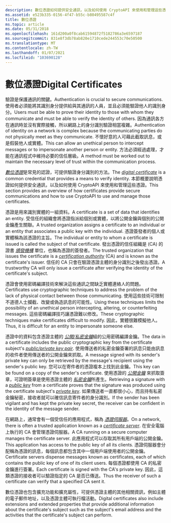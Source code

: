 ```yaml
---
description: 數位憑證如何提供安全通訊，以及如何使用 CryptoAPI 來使用和管理這些憑證。
ms.assetid: e523b335-0156-4f47-b55c-b80495587c4f
title: 數位憑證
ms.topic: article
ms.date: 05/31/2018
ms.openlocfilehash: 161d200a0f8cab61594872f5182786a3e6597187
ms.sourcegitcommit: 831e8f3db78ab820e1710cede244553c70e50500
ms.translationtype: MT
ms.contentlocale: zh-TW
ms.lasthandoff: 01/07/2021
ms.locfileid: "103690128"
---
```

# <a name="digital-certificates"></a><span data-ttu-id="238da-103">數位憑證</span><span class="sxs-lookup"><span data-stu-id="238da-103">Digital Certificates</span></span>

<span data-ttu-id="238da-104">驗證是保護通訊的關鍵。</span><span class="sxs-lookup"><span data-stu-id="238da-104">Authentication is crucial to secure communications.</span></span> <span data-ttu-id="238da-105">使用者必須能將其識別身分提供給與其通訊的人員，並且必須能驗證他人的識別身分。</span><span class="sxs-lookup"><span data-stu-id="238da-105">Users must be able to prove their identity to those with whom they communicate and must be able to verify the identity of others.</span></span> <span data-ttu-id="238da-106">因為通訊各方在通訊時並沒有實際接觸，所以網路上的身分識別驗證相當複雜。</span><span class="sxs-lookup"><span data-stu-id="238da-106">Authentication of identity on a network is complex because the communicating parties do not physically meet as they communicate.</span></span> <span data-ttu-id="238da-107">不懷好意的人可藉此截取訊息，或是假裝他人或實體。</span><span class="sxs-lookup"><span data-stu-id="238da-107">This can allow an unethical person to intercept messages or to impersonate another person or entity.</span></span> <span data-ttu-id="238da-108">方法必須經過處理，才能在通訊程式中維持必要的信任層級。</span><span class="sxs-lookup"><span data-stu-id="238da-108">A method must be worked out to maintain the necessary level of trust within the communication process.</span></span>

<span data-ttu-id="238da-109">[*數位憑證*](../secgloss/c-gly.md)是常見的認證，可提供驗證身分識別的方法。</span><span class="sxs-lookup"><span data-stu-id="238da-109">The [*digital certificate*](../secgloss/c-gly.md) is a common credential that provides a means to verify identity.</span></span> <span data-ttu-id="238da-110">本節概要說明憑證如何提供安全通訊，以及如何使用 CryptoAPI 來使用和管理這些憑證。</span><span class="sxs-lookup"><span data-stu-id="238da-110">This section provides an overview of how certificates provide secure communications and how to use CryptoAPI to use and manage those certificates.</span></span>

<span data-ttu-id="238da-111">憑證是用來識別實體的一組資料。</span><span class="sxs-lookup"><span data-stu-id="238da-111">A certificate is a set of data that identifies an entity.</span></span> <span data-ttu-id="238da-112">受信任的組織會將憑證指派給個別或實體，以將公開金鑰與個別的公開金鑰產生關聯。</span><span class="sxs-lookup"><span data-stu-id="238da-112">A trusted organization assigns a certificate to an individual or an entity that associates a public key with the individual.</span></span> <span data-ttu-id="238da-113">憑證簽發者的個人或實體稱為該憑證的主旨。</span><span class="sxs-lookup"><span data-stu-id="238da-113">The individual or entity to whom a certificate is issued is called the subject of that certificate.</span></span> <span data-ttu-id="238da-114">發出憑證的信任組織是 (CA) 的證書 [*頒發機構*](../secgloss/c-gly.md) 單位，也稱為憑證的簽發者。</span><span class="sxs-lookup"><span data-stu-id="238da-114">The trusted organization that issues the certificate is a [*certification authority*](../secgloss/c-gly.md) (CA) and is known as the certificate's issuer.</span></span> <span data-ttu-id="238da-115">信任的 CA 只會在驗證憑證主體的身分識別之後發出憑證。</span><span class="sxs-lookup"><span data-stu-id="238da-115">A trustworthy CA will only issue a certificate after verifying the identity of the certificate's subject.</span></span>

<span data-ttu-id="238da-116">憑證會使用密碼編譯技術來解決這些通訊之間缺乏實體連絡人的問題。</span><span class="sxs-lookup"><span data-stu-id="238da-116">Certificates use cryptographic techniques to address the problem of the lack of physical contact between those communicating.</span></span> <span data-ttu-id="238da-117">使用這些技術可限制不道德人士攔截、改變或偽造訊息的可能性。</span><span class="sxs-lookup"><span data-stu-id="238da-117">Using these techniques limits the possibility of an unethical person intercepting, altering, or counterfeiting messages.</span></span> <span data-ttu-id="238da-118">這些密碼編譯技巧讓憑證難以修改。</span><span class="sxs-lookup"><span data-stu-id="238da-118">These cryptographic techniques make certificates difficult to modify.</span></span> <span data-ttu-id="238da-119">因此，實體很難模擬他人。</span><span class="sxs-lookup"><span data-stu-id="238da-119">Thus, it is difficult for an entity to impersonate someone else.</span></span>

<span data-ttu-id="238da-120">憑證中的資料包含憑證主體的 [*公開/私密金鑰*](../secgloss/p-gly.md)組的公用密碼編譯金鑰。</span><span class="sxs-lookup"><span data-stu-id="238da-120">The data in a certificate includes the public cryptographic key from the certificate subject's [*public/private key pair*](../secgloss/p-gly.md).</span></span> <span data-ttu-id="238da-121">使用傳送者的私密金鑰簽署的訊息只能由訊息的收件者使用傳送者的公開金鑰來抓取。</span><span class="sxs-lookup"><span data-stu-id="238da-121">A message signed with its sender's private key can only be retrieved by the message's recipient using the sender's public key.</span></span> <span data-ttu-id="238da-122">您可以在寄件者的憑證複本上找到此金鑰。</span><span class="sxs-lookup"><span data-stu-id="238da-122">This key can be found on a copy of the sender's certificate.</span></span> <span data-ttu-id="238da-123">使用憑證的 [*公開金鑰*](../secgloss/p-gly.md) 來抓取簽章，可證明簽章是使用憑證主體的 [*私密金鑰*](../secgloss/p-gly.md)所產生。</span><span class="sxs-lookup"><span data-stu-id="238da-123">Retrieving a signature with a [*public key*](../secgloss/p-gly.md) from a certificate proves that the signature was produced using the certificate subject's [*private key*](../secgloss/p-gly.md).</span></span> <span data-ttu-id="238da-124">如果傳送者一直都很小心，而且持有私密金鑰秘密，接收者就可以確信訊息寄件者的身分識別。</span><span class="sxs-lookup"><span data-stu-id="238da-124">If the sender has been vigilant and has kept the private key secret, the receiver can be confident in the identity of the message sender.</span></span>

<span data-ttu-id="238da-125">在網路上，通常會有一個受信任的應用程式，稱為 [*憑證伺服器*](../secgloss/c-gly.md)。</span><span class="sxs-lookup"><span data-stu-id="238da-125">On a network, there is often a trusted application known as a [*certificate server*](../secgloss/c-gly.md).</span></span> <span data-ttu-id="238da-126">在安全電腦上執行的 CA 會管理憑證伺服器。</span><span class="sxs-lookup"><span data-stu-id="238da-126">A CA running on a secure computer manages the certificate server.</span></span> <span data-ttu-id="238da-127">此應用程式可以存取其所有用戶端的公開金鑰。</span><span class="sxs-lookup"><span data-stu-id="238da-127">This application has access to the public key of all its clients.</span></span> <span data-ttu-id="238da-128">憑證伺服器會分配稱為憑證的訊息，每個訊息都包含其中一個用戶端使用者的公開金鑰。</span><span class="sxs-lookup"><span data-stu-id="238da-128">Certificate servers dispense messages known as certificates, each of which contains the public key of one of its client users.</span></span> <span data-ttu-id="238da-129">每個憑證都使用 CA 的私密金鑰進行簽署。</span><span class="sxs-lookup"><span data-stu-id="238da-129">Each certificate is signed with the CA's private key.</span></span> <span data-ttu-id="238da-130">因此，這類憑證的接收者可以驗證指定的 CA 是否已傳送。</span><span class="sxs-lookup"><span data-stu-id="238da-130">Thus the receiver of such a certificate can verify that a specified CA sent it.</span></span>

<span data-ttu-id="238da-131">數位憑證也包含擴充功能和擴充屬性，可提供憑證主體的其他相關資訊，例如主體的電子郵件地址，以及憑證主體可執行檔活動。</span><span class="sxs-lookup"><span data-stu-id="238da-131">Digital certificates also include extensions and extended properties that provide additional information about the certificate's subject such as the subject's email address and the activities that the certificate's subject can perform.</span></span>

 

 
